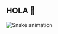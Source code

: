 ## HOLA 👋  

 <img src="https://raw.githubusercontent.com/alomichdomg/alomichdomg/output/snake.svg" alt="Snake animation" />

###
